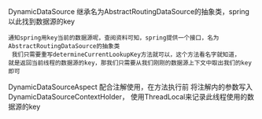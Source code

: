 
DynamicDataSource 继承名为AbstractRoutingDataSource的抽象类，spring以此找到数据源的key
~~~
通知spring用key当前的数据源呢，查阅资料可知，spring提供一个接口，名为AbstractRoutingDataSource的抽象类
 我们只需要重写determineCurrentLookupKey方法就可以，这个方法看名字就知道，
就是返回当前线程的数据源的key，那我们只需要从我们刚刚的数据源上下文中取出我们的key即可
~~~
DynamicDataSourceAspect 配合注解使用，在方法执行前 将注解内的参数写入DynamicDataSourceContextHolder，
使用ThreadLocal来记录此线程使用的数据源的key

